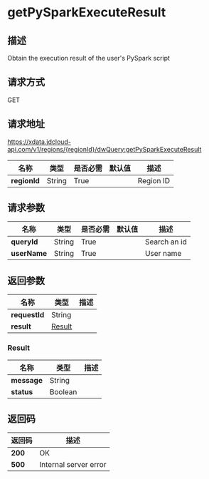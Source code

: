 # getPySparkExecuteResult


## 描述
Obtain the execution result of the user's PySpark script

## 请求方式
GET

## 请求地址
https://xdata.jdcloud-api.com/v1/regions/{regionId}/dwQuery:getPySparkExecuteResult

|名称|类型|是否必需|默认值|描述|
|---|---|---|---|---|
|**regionId**|String|True||Region ID|

## 请求参数
|名称|类型|是否必需|默认值|描述|
|---|---|---|---|---|
|**queryId**|String|True||Search an id|
|**userName**|String|True||User name|


## 返回参数
|名称|类型|描述|
|---|---|---|
|**requestId**|String||
|**result**|[Result](##Result)||


### <a name="Result">Result</a>
|名称|类型|描述|
|---|---|---|
|**message**|String||
|**status**|Boolean||

## 返回码
|返回码|描述|
|---|---|
|**200**|OK|
|**500**|Internal server error|
